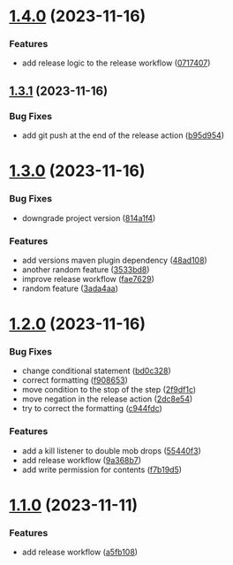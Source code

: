 # [1.4.0](https://github.com/VoperAD/auto-update-testing/compare/v1.3.1...v1.4.0) (2023-11-16)


### Features

* add release logic to the release workflow ([0717407](https://github.com/VoperAD/auto-update-testing/commit/0717407da9eb87ca60b2fe8d25947a216b177981))



## [1.3.1](https://github.com/VoperAD/auto-update-testing/compare/v1.3.0...v1.3.1) (2023-11-16)


### Bug Fixes

* add git push at the end of the release action ([b95d954](https://github.com/VoperAD/auto-update-testing/commit/b95d95409eb5f49782f12e4c5df7d1ba9b0d7045))



# [1.3.0](https://github.com/VoperAD/auto-update-testing/compare/v1.2.0...v1.3.0) (2023-11-16)


### Bug Fixes

* downgrade project version ([814a1f4](https://github.com/VoperAD/auto-update-testing/commit/814a1f4927968b59e114b670a04e1a532153cb46))


### Features

* add versions maven plugin dependency ([48ad108](https://github.com/VoperAD/auto-update-testing/commit/48ad1089b3c16c6b2ab4c9f8297214cafc78fcd7))
* another random feature ([3533bd8](https://github.com/VoperAD/auto-update-testing/commit/3533bd864880edba3451314073757b1074442186))
* improve release workflow ([fae7629](https://github.com/VoperAD/auto-update-testing/commit/fae7629b814d4990c111432af28febcb1c6cef80))
* random feature ([3ada4aa](https://github.com/VoperAD/auto-update-testing/commit/3ada4aa501d900a64276d0d92b361335b514e6c0))



# [1.2.0](https://github.com/VoperAD/auto-update-testing/compare/v1.1.0...v1.2.0) (2023-11-16)


### Bug Fixes

* change conditional statement ([bd0c328](https://github.com/VoperAD/auto-update-testing/commit/bd0c3284a57e7409904b212be2ca7445c44f3990))
* correct formatting ([f908653](https://github.com/VoperAD/auto-update-testing/commit/f908653b1a503b6ee043755746cf67021a7a5161))
* move condition to the stop of the step ([2f9df1c](https://github.com/VoperAD/auto-update-testing/commit/2f9df1cbff28a632abc77e1232ed963c72f7884c))
* move negation in the release action ([2dc8e54](https://github.com/VoperAD/auto-update-testing/commit/2dc8e540b8e46859b249c944b397be9c8a832d28))
* try to correct the formatting ([c944fdc](https://github.com/VoperAD/auto-update-testing/commit/c944fdc3c1330730d01dc82a554b30b19ac52573))


### Features

* add a kill listener to double mob drops ([55440f3](https://github.com/VoperAD/auto-update-testing/commit/55440f3d2ff4e7eeb4b1159a8e5d1ccf3c02cc2a))
* add release workflow ([9a368b7](https://github.com/VoperAD/auto-update-testing/commit/9a368b72ca86a85af8ec2bdd3c6fd3987bdf115c))
* add write permission for contents ([f7b19d5](https://github.com/VoperAD/auto-update-testing/commit/f7b19d56d520c3a13df137a86937d42a6b016320))



# [1.1.0](https://github.com/VoperAD/auto-update-testing/compare/v1.0.0...v1.1.0) (2023-11-11)


### Features

* add release workflow ([a5fb108](https://github.com/VoperAD/auto-update-testing/commit/a5fb1083a6bccb327ed358536bae7e5a0d78f1a4))



